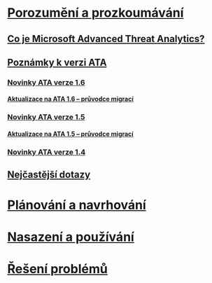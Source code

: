 # [Porozumění a prozkoumávání](what-is-ata.md)
## [Co je Microsoft Advanced Threat Analytics?](what-is-ata.md)
## [Poznámky k verzi ATA](ata-release-notes.md)
### [Novinky ATA verze 1.6](whats-new-version-1.6.md)
#### [Aktualizace na ATA 1.6 – průvodce migrací](ata-update-1.6-migration-guide.md)
### [Novinky ATA verze 1.5](whats-new-version-1.5.md)
#### [Aktualizace na ATA 1.5 – průvodce migrací](ata-update-1.5-migration-guide.md)
### [Novinky ATA verze 1.4](whats-new-version-1.4.md)
## [Nejčastější dotazy](ata-technical-faq.md)
# [Plánování a navrhování](/advanced-threat-analytics/plan-design/ata-capacity-planning)
# [Nasazení a používání](/advanced-threat-analytics/deploy-use/install-ata)
# [Řešení problémů](/advanced-threat-analytics/troubleshoot/troubleshooting-ata-using-logs)


<!--HONumber=Jun16_HO4-->


